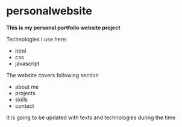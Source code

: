 # personalwebsite
**This is my personal portfolio website project**

Technologies I use here:
- html
- css
- javascript

The website covers following section

- about me
- projects
- skills 
- contact

It is going to be updated with texts and technologies during the time   